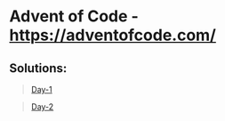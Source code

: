 # Advent of Code - https://adventofcode.com/

## Solutions:

> [Day-1](https://github.com/jogiankit/Advent/tree/master/Day-1)

> [Day-2](https://github.com/jogiankit/Advent/tree/master/Day-2)
